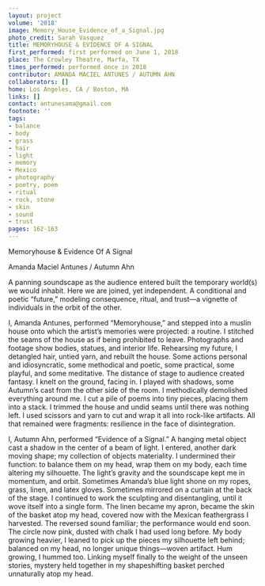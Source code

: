 ```yaml
---
layout: project
volume: '2018'
image: Memory_House_Evidence_of_a_Signal.jpg
photo_credit: Sarah Vasquez
title: MEMORYHOUSE & EVIDENCE OF A SIGNAL
first_performed: first performed on June 1, 2018
place: The Crowley Theatre, Marfa, TX
times_performed: performed once in 2018
contributor: AMANDA MACIEL ANTUNES / AUTUMN AHN
collaborators: []
home: Los Angeles, CA / Boston, MA
links: []
contact: antunesama@gmail.com
footnote: ''
tags:
- balance
- body
- grass
- hair
- light
- memory
- Mexico
- photography
- poetry, poem
- ritual
- rock, stone
- skin
- sound
- trust
pages: 162-163
---
```




Memoryhouse & Evidence Of A Signal

Amanda Maciel Antunes / Autumn Ahn

A panning soundscape as the audience entered built the temporary world(s) we would inhabit. Here we are joined, yet independent. A conditional and poetic “future,” modeling consequence, ritual, and trust—a vignette of individuals in the orbit of the other.

I, Amanda Antunes, performed “Memoryhouse,” and stepped into a muslin house onto which the artist’s memories were projected: a routine. I stitched the seams of the house as if being prohibited to leave. Photographs and footage show bodies, statues, and interior life. Rehearsing my future, I detangled hair, untied yarn, and rebuilt the house. Some actions personal and idiosyncratic, some methodical and poetic, some practical, some playful, and some meditative. The distance of stage to audience created fantasy. I knelt on the ground, facing in. I played with shadows, some Autumn’s cast from the other side of the room. I methodically demolished everything around me. I cut a pile of poems into tiny pieces, placing them into a stack. I trimmed the house and undid seams until there was nothing left. I used scissors and yarn to cut and wrap it all into rock-like artifacts. All that remained were fragments: resilience in the face of disintegration.

I, Autumn Ahn, performed “Evidence of a Signal.” A hanging metal object cast a shadow in the center of a beam of light. I entered, another dark moving shape; my collection of objects materiality. I undermined their function: to balance them on my head, wrap them on my body, each time altering my silhouette. The light’s gravity and the soundscape kept me in momentum, and orbit. Sometimes Amanda’s blue light shone on my ropes, grass, linen, and latex gloves. Sometimes mirrored on a curtain at the back of the stage. I continued to work the sculpting and disentangling, until it wove itself into a single form. The linen became my apron, became the skin of the basket atop my head, covered now with the Mexican feathergrass I harvested. The reversed sound familiar; the performance would end soon. The circle now pink, dusted with chalk I had used long before. My body growing heavier, I leaned to pick up the pieces my silhouette left behind; balanced on my head, no longer unique things—woven artifact. Hum growing, I hummed too. Linking myself finally to the weight of the unseen stories, mystery held together in my shapeshifting basket perched unnaturally atop my head.
